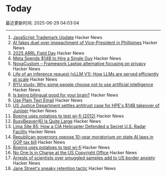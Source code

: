 # Today

最近更新时间: 2025-06-29 04:03:04

--- 
1. [JavaScript Trademark Update](https://deno.com/blog/deno-v-oracle4) Hacker News
2. [AI fakes duel over impeachment of Vice-President in Phillipines](https://factcheck.afp.com/doc.afp.com.63ZF9CP) Hacker News
3. [2025 ARRL Field Day](https://www.arrl.org/field-day) Hacker News
4. [Meta Spends $14B to Hire a Single Guy](https://theahura.substack.com/p/tech-things-meta-spends-14b-to-hire) Hacker News
5. [NovaCustom – Framework Laptop alternative focusing on privacy](https://novacustom.com/) Hacker News
6. [Life of an inference request (vLLM V1): How LLMs are served efficiently at scale](https://www.ubicloud.com/blog/life-of-an-inference-request-vllm-v1) Hacker News
7. [BYU study: Why some people choose not to use artificial intelligence](https://news.byu.edu/intellect/byu-study-finds-the-real-reasons-why-some-people-choose-not-to-use-artificial-intelligence) Hacker News
8. [Is being bilingual good for your brain?](https://www.economist.com/science-and-technology/2025/06/27/is-being-bilingual-good-for-your-brain) Hacker News
9. [Use Plain Text Email](https://useplaintext.email/) Hacker News
10. [US Justice Department settles antitrust case for HPE's $14B takeover of Juniper](https://www.reuters.com/business/us-doj-settles-antitrust-case-hpes-14-billion-takeover-juniper-2025-06-28/) Hacker News
11. [Boeing uses potatoes to test wi-fi (2012)](https://www.bbc.com/news/technology-20813441) Hacker News
12. [BusyBeaver(6) Is Quite Large](https://scottaaronson.blog/?p=8972) Hacker News
13. [Lima Site 85: How a CIA Helicopter Defended a Secret U.S. Radar Facility](https://www.aviacionline.com/lima-site-85-how-a-cia-helicopter-defended-a-secret-us-radar-facility) Hacker News
14. [Republican governors oppose 10-year moratorium on state AI laws in GOP tax bill](https://www.politico.com/live-updates/2025/06/27/congress/gop-govs-urge-thune-to-nix-ai-moratorium-00430083) Hacker News
15. [Boeing uses potatoes to test wi-fi](https://www.bbc.com/news/technology-20813441) Hacker News
16. [No One Is in Charge at the US Copyright Office](https://www.wired.com/story/us-copyright-office-chaos-doge/) Hacker News
17. [Arrests of scientists over smuggled samples add to US border anxiety](https://www.nature.com/articles/d41586-025-01958-4) Hacker News
18. [Jane Street's sneaky retention tactic](https://www.economist.com/finance-and-economics/2025/06/26/jane-streets-sneaky-retention-tactic) Hacker News
